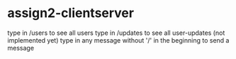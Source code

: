 # assign2-clientserver

type in /users to see all users
type in /updates to see all user-updates (not implemented yet)
type in any message without '/' in the beginning to send a message
